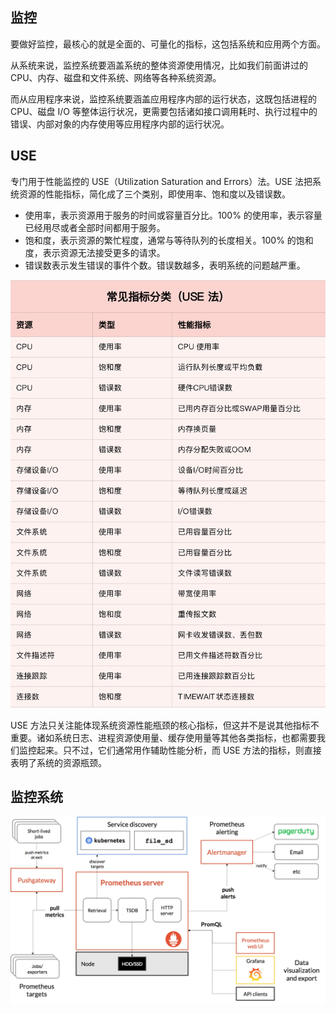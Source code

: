 ## 监控
要做好监控，最核心的就是全面的、可量化的指标，这包括系统和应用两个方面。

从系统来说，监控系统要涵盖系统的整体资源使用情况，比如我们前面讲过的 CPU、内存、磁盘和文件系统、网络等各种系统资源。

而从应用程序来说，监控系统要涵盖应用程序内部的运行状态，这既包括进程的 CPU、磁盘 I/O 等整体运行状况，更需要包括诸如接口调用耗时、执行过程中的错误、内部对象的内存使用等应用程序内部的运行状况。

## USE
专门用于性能监控的 USE（Utilization Saturation and Errors）法。USE 法把系统资源的性能指标，简化成了三个类别，即使用率、饱和度以及错误数。

* 使用率，表示资源用于服务的时间或容量百分比。100% 的使用率，表示容量已经用尽或者全部时间都用于服务。
* 饱和度，表示资源的繁忙程度，通常与等待队列的长度相关。100% 的饱和度，表示资源无法接受更多的请求。
* 错误数表示发生错误的事件个数。错误数越多，表明系统的问题越严重。

![图](./img/53-01.png)

USE 方法只关注能体现系统资源性能瓶颈的核心指标，但这并不是说其他指标不重要。诸如系统日志、进程资源使用量、缓存使用量等其他各类指标，也都需要我们监控起来。只不过，它们通常用作辅助性能分析，而 USE 方法的指标，则直接表明了系统的资源瓶颈。

## 监控系统
![图](./img/53-02.png)
